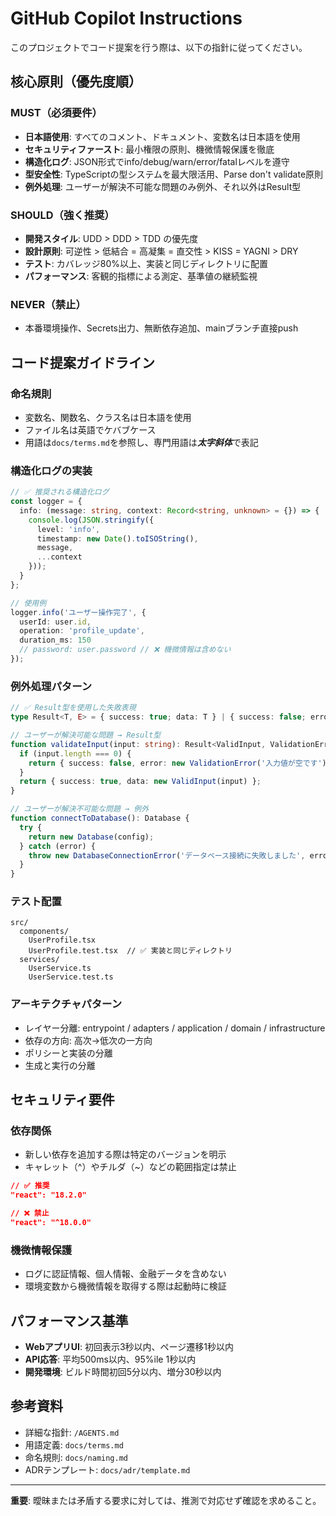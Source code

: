 # GitHub Copilot Instructions

このプロジェクトでコード提案を行う際は、以下の指針に従ってください。

## 核心原則（優先度順）

### MUST（必須要件）
- **日本語使用**: すべてのコメント、ドキュメント、変数名は日本語を使用
- **セキュリティファースト**: 最小権限の原則、機微情報保護を徹底
- **構造化ログ**: JSON形式でinfo/debug/warn/error/fatalレベルを遵守
- **型安全性**: TypeScriptの型システムを最大限活用、Parse don't validate原則
- **例外処理**: ユーザーが解決不可能な問題のみ例外、それ以外はResult型

### SHOULD（強く推奨）
- **開発スタイル**: UDD > DDD > TDD の優先度
- **設計原則**: 可逆性 > 低結合 = 高凝集 = 直交性 > KISS = YAGNI > DRY
- **テスト**: カバレッジ80%以上、実装と同じディレクトリに配置
- **パフォーマンス**: 客観的指標による測定、基準値の継続監視

### NEVER（禁止）
- 本番環境操作、Secrets出力、無断依存追加、mainブランチ直接push

## コード提案ガイドライン

### 命名規則
- 変数名、関数名、クラス名は日本語を使用
- ファイル名は英語でケバブケース
- 用語は`docs/terms.md`を参照し、専門用語は***太字斜体***で表記

### 構造化ログの実装
```typescript
// ✅ 推奨される構造化ログ
const logger = {
  info: (message: string, context: Record<string, unknown> = {}) => {
    console.log(JSON.stringify({
      level: 'info',
      timestamp: new Date().toISOString(),
      message,
      ...context
    }));
  }
};

// 使用例
logger.info('ユーザー操作完了', {
  userId: user.id,
  operation: 'profile_update',
  duration_ms: 150
  // password: user.password // ❌ 機微情報は含めない
});
```

### 例外処理パターン
```typescript
// ✅ Result型を使用した失敗表現
type Result<T, E> = { success: true; data: T } | { success: false; error: E };

// ユーザーが解決可能な問題 → Result型
function validateInput(input: string): Result<ValidInput, ValidationError> {
  if (input.length === 0) {
    return { success: false, error: new ValidationError('入力値が空です') };
  }
  return { success: true, data: new ValidInput(input) };
}

// ユーザーが解決不可能な問題 → 例外
function connectToDatabase(): Database {
  try {
    return new Database(config);
  } catch (error) {
    throw new DatabaseConnectionError('データベース接続に失敗しました', error);
  }
}
```

### テスト配置
```
src/
  components/
    UserProfile.tsx
    UserProfile.test.tsx  // ✅ 実装と同じディレクトリ
  services/
    UserService.ts
    UserService.test.ts
```

### アーキテクチャパターン
- レイヤー分離: entrypoint / adapters / application / domain / infrastructure
- 依存の方向: 高次→低次の一方向
- ポリシーと実装の分離
- 生成と実行の分離

## セキュリティ要件

### 依存関係
- 新しい依存を追加する際は特定のバージョンを明示
- キャレット（^）やチルダ（~）などの範囲指定は禁止
```json
// ✅ 推奨
"react": "18.2.0"

// ❌ 禁止
"react": "^18.0.0"
```

### 機微情報保護
- ログに認証情報、個人情報、金融データを含めない
- 環境変数から機微情報を取得する際は起動時に検証

## パフォーマンス基準
- **WebアプリUI**: 初回表示3秒以内、ページ遷移1秒以内
- **API応答**: 平均500ms以内、95%ile 1秒以内
- **開発環境**: ビルド時間初回5分以内、増分30秒以内

## 参考資料
- 詳細な指針: `/AGENTS.md`
- 用語定義: `docs/terms.md`
- 命名規則: `docs/naming.md`
- ADRテンプレート: `docs/adr/template.md`

---

**重要**: 曖昧または矛盾する要求に対しては、推測で対応せず確認を求めること。